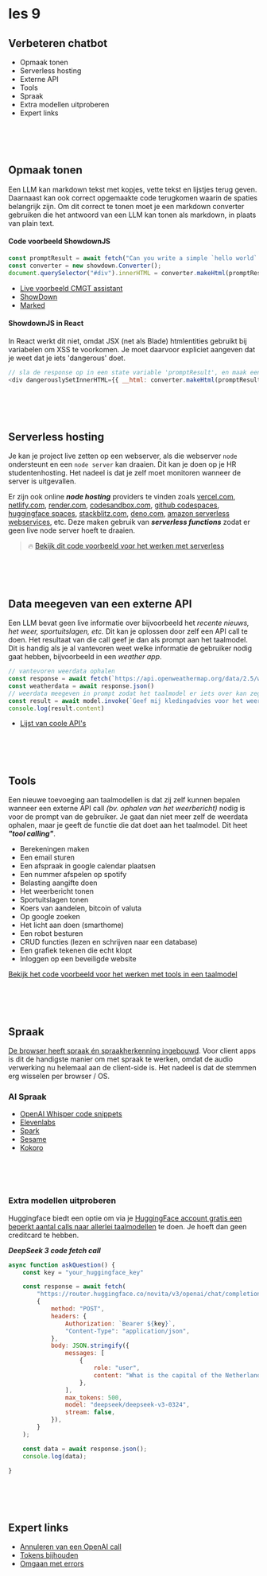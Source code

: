 # les 9

## Verbeteren chatbot

- Opmaak tonen
- Serverless hosting
- Externe API
- Tools
- Spraak 
- Extra modellen uitproberen
- Expert links

<br><br><br>

## Opmaak tonen

Een LLM kan markdown tekst met kopjes, vette tekst en lijstjes terug geven. Daarnaast kan ook correct opgemaakte code terugkomen waarin de spaties belangrijk zijn. Om dit correct te tonen moet je een markdown converter gebruiken die het antwoord van een LLM kan tonen als markdown, in plaats van plain text.

#### Code voorbeeld ShowdownJS

```js
const promptResult = await fetch("Can you write a simple `hello world` react component?");
const converter = new showdown.Converter();
document.querySelector("#div").innerHTML = converter.makeHtml(promptResult);
```

- [Live voorbeeld CMGT assistant](https://ai-assistent-mu.vercel.app)
- [ShowDown](https://showdownjs.com)
- [Marked](https://marked.js.org)


#### ShowdownJS in React

In React werkt dit niet, omdat JSX (net als Blade) htmlentities gebruikt bij variabelen om XSS te voorkomen. Je moet daarvoor expliciet aangeven dat je weet dat je iets 'dangerous' doet.

```js
// sla de response op in een state variable 'promptResult', en maak een converter aan (zie voorbeeld hierboven)
<div dangerouslySetInnerHTML={{ __html: converter.makeHtml(promptResult) }}></div>
```

<br><Br><br>


## Serverless hosting

Je kan je project live zetten op een webserver, als die webserver `node` ondersteunt en een `node server` kan draaien. Dit kan je doen op je HR studentenhosting. Het nadeel is dat je zelf moet monitoren wanneer de server is uitgevallen.

Er zijn ook online ***node hosting*** providers te vinden zoals [vercel.com](https://vercel.com), [netlify.com](https://netlify.com), [render.com](https://render.com), [codesandbox.com](https://codesandbox.com), [github codespaces](https://github.com/features/codespaces), [huggingface spaces](https://huggingface.co/spaces), [stackblitz.com](https://stackblitz.com), [deno.com](https://deno.com), [amazon serverless webservices](https://aws.amazon.com/serverless/), etc. Deze maken gebruik van ***serverless functions*** zodat er geen live node server hoeft te draaien.

> 🔥 [Bekijk dit code voorbeeld voor het werken met serverless](../snippets/serverless.md)

<br><br><br>

## Data meegeven van een externe API

Een LLM bevat geen live informatie over bijvoorbeeld het *recente nieuws, het weer, sportuitslagen, etc.* Dit kan je oplossen door zelf een API call te doen. Het resultaat van die call geef je dan als prompt aan het taalmodel. Dit is handig als je al vantevoren weet welke informatie de gebruiker nodig gaat hebben, bijvoorbeeld in een *weather app*.

```js
// vantevoren weerdata ophalen
const response = await fetch(`https://api.openweathermap.org/data/2.5/weather?q=rotterdam&appid=${YOUR_WEATHER_API_KEY}&units=metric`)
const weatherdata = await response.json()
// weerdata meegeven in prompt zodat het taalmodel er iets over kan zeggen
const result = await model.invoke(`Geef mij kledingadvies voor het weer ${weatherdata.weather[0].description} met een temperatuur van ${weatherdata.weather[0].temp}`)
console.log(result.content)
```

- [Lijst van coole API's](https://apilist.fun)

<br><br><br>

## Tools

Een nieuwe toevoeging aan taalmodellen is dat zij zelf kunnen bepalen wanneer een externe API call *(bv. ophalen van het weerbericht)* nodig is voor de prompt van de gebruiker. Je gaat dan niet meer zelf de weerdata ophalen, maar je geeft de functie die dat doet aan het taalmodel. Dit heet ***"tool calling"***. 

-	Berekeningen maken
-	Een email sturen
- Een afspraak in google calendar plaatsen
- Een nummer afspelen op spotify
-	Belasting aangifte doen
-	Het weerbericht tonen
-	Sportuitslagen tonen
- Koers van aandelen, bitcoin of valuta 
-	Op google zoeken
-	Het licht aan doen (smarthome)
-	Een robot besturen
-	CRUD functies (lezen en schrijven naar een database)
-	Een grafiek tekenen die echt klopt
-	Inloggen op een beveiligde website

[Bekijk het code voorbeeld voor het werken met tools in een taalmodel](../snippets/functions.md)

<br><br><br>

## Spraak

[De browser heeft spraak én spraakherkenning ingebouwd](https://github.com/HR-CMGT/PRG08-2024-2025/blob/main/snippets/speech.md). Voor client apps is dit de handigste manier om met spraak te werken, omdat de audio verwerking nu helemaal aan de client-side is. Het nadeel is dat de stemmen erg wisselen per browser / OS.

### AI Spraak

- [OpenAI Whisper code snippets](https://github.com/HR-CMGT/PRG08-2024-2025/blob/main/snippets/aispeech.md)
- [Elevenlabs](https://elevenlabs.io/docs/api-reference/text-to-speech/convert)
- [Spark](https://sparkaudio.github.io/spark-tts)
- [Sesame](https://huggingface.co/sesame/csm-1b)
- [Kokoro](https://kokorottsai.com)

<br><br><br>

### Extra modellen uitproberen

Huggingface biedt een optie om via je [HuggingFace account gratis een beperkt aantal calls naar allerlei taalmodellen](https://huggingface.co/docs/inference-providers/en/index) te doen. 
Je hoeft dan geen creditcard te hebben.
 
***DeepSeek 3 code fetch call***

```js
async function askQuestion() {
    const key = "your_huggingface_key"

    const response = await fetch(
        "https://router.huggingface.co/novita/v3/openai/chat/completions",
        {
            method: "POST",
            headers: {
                Authorization: `Bearer ${key}`,
                "Content-Type": "application/json",
            },
            body: JSON.stringify({
                messages: [
                    {
                        role: "user",
                        content: "What is the capital of the Netherlands?",
                    },
                ],
                max_tokens: 500,
                model: "deepseek/deepseek-v3-0324",
                stream: false,
            }),
        }
    );

    const data = await response.json();
    console.log(data);

}
```




<br><bR><bR>


## Expert links

- [Annuleren van een OpenAI call](https://js.langchain.com/docs/modules/model_io/llms/cancelling_requests)
- [Tokens bijhouden](https://js.langchain.com/docs/modules/model_io/llms/token_usage_tracking)
- [Omgaan met errors](https://js.langchain.com/docs/modules/model_io/llms/dealing_with_api_errors)

